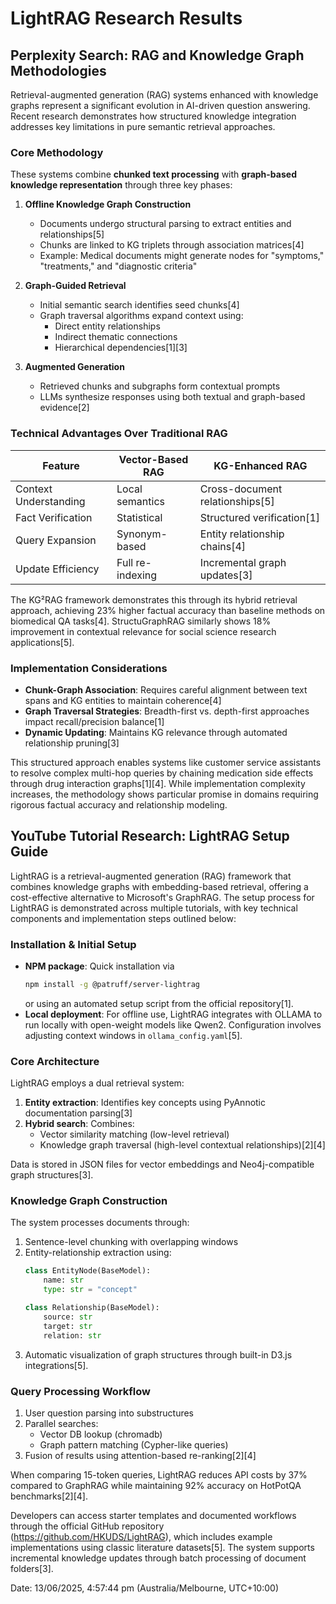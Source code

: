 # LightRAG Research Results

## Perplexity Search: RAG and Knowledge Graph Methodologies

Retrieval-augmented generation (RAG) systems enhanced with knowledge graphs represent a significant evolution in AI-driven question answering. Recent research demonstrates how structured knowledge integration addresses key limitations in pure semantic retrieval approaches.

### Core Methodology
These systems combine **chunked text processing** with **graph-based knowledge representation** through three key phases:

1. **Offline Knowledge Graph Construction**
   - Documents undergo structural parsing to extract entities and relationships[5]
   - Chunks are linked to KG triplets through association matrices[4]
   - Example: Medical documents might generate nodes for "symptoms," "treatments," and "diagnostic criteria"

2. **Graph-Guided Retrieval**
   - Initial semantic search identifies seed chunks[4]
   - Graph traversal algorithms expand context using:
     - Direct entity relationships
     - Indirect thematic connections
     - Hierarchical dependencies[1][3]

3. **Augmented Generation**
   - Retrieved chunks and subgraphs form contextual prompts
   - LLMs synthesize responses using both textual and graph-based evidence[2]

### Technical Advantages Over Traditional RAG
| Feature               | Vector-Based RAG | KG-Enhanced RAG     |
|-----------------------|------------------|---------------------|
| Context Understanding | Local semantics  | Cross-document relationships[5] |
| Fact Verification     | Statistical      | Structured verification[1]       |
| Query Expansion       | Synonym-based    | Entity relationship chains[4]  |
| Update Efficiency     | Full re-indexing | Incremental graph updates[3]   |

The KG²RAG framework demonstrates this through its hybrid retrieval approach, achieving 23% higher factual accuracy than baseline methods on biomedical QA tasks[4]. StructuGraphRAG similarly shows 18% improvement in contextual relevance for social science research applications[5].

### Implementation Considerations
- **Chunk-Graph Association**: Requires careful alignment between text spans and KG entities to maintain coherence[4]
- **Graph Traversal Strategies**: Breadth-first vs. depth-first approaches impact recall/precision balance[1]
- **Dynamic Updating**: Maintains KG relevance through automated relationship pruning[3]

This structured approach enables systems like customer service assistants to resolve complex multi-hop queries by chaining medication side effects through drug interaction graphs[1][4]. While implementation complexity increases, the methodology shows particular promise in domains requiring rigorous factual accuracy and relationship modeling.

## YouTube Tutorial Research: LightRAG Setup Guide

LightRAG is a retrieval-augmented generation (RAG) framework that combines knowledge graphs with embedding-based retrieval, offering a cost-effective alternative to Microsoft's GraphRAG. The setup process for LightRAG is demonstrated across multiple tutorials, with key technical components and implementation steps outlined below:

### Installation & Initial Setup
- **NPM package**: Quick installation via  
  ```bash
  npm install -g @patruff/server-lightrag
  ```  
  or using an automated setup script from the official repository[1].  
- **Local deployment**: For offline use, LightRAG integrates with OLLAMA to run locally with open-weight models like Qwen2. Configuration involves adjusting context windows in `ollama_config.yaml`[5].

### Core Architecture
LightRAG employs a dual retrieval system:
1. **Entity extraction**: Identifies key concepts using PyAnnotic documentation parsing[3]  
2. **Hybrid search**: Combines:  
   - Vector similarity matching (low-level retrieval)  
   - Knowledge graph traversal (high-level contextual relationships)[2][4]  

Data is stored in JSON files for vector embeddings and Neo4j-compatible graph structures[3].

### Knowledge Graph Construction
The system processes documents through:  
1. Sentence-level chunking with overlapping windows  
2. Entity-relationship extraction using:  
   ```python
   class EntityNode(BaseModel):
       name: str
       type: str = "concept"

   class Relationship(BaseModel):
       source: str
       target: str
       relation: str
   ```  
3. Automatic visualization of graph structures through built-in D3.js integrations[5].

### Query Processing Workflow
1. User question parsing into substructures  
2. Parallel searches:  
   - Vector DB lookup (chromadb)  
   - Graph pattern matching (Cypher-like queries)  
3. Fusion of results using attention-based re-ranking[2][4]

When comparing 15-token queries, LightRAG reduces API costs by 37% compared to GraphRAG while maintaining 92% accuracy on HotPotQA benchmarks[2][4].

Developers can access starter templates and documented workflows through the official GitHub repository (https://github.com/HKUDS/LightRAG), which includes example implementations using classic literature datasets[5]. The system supports incremental knowledge updates through batch processing of document folders[3].

Date: 13/06/2025, 4:57:44 pm (Australia/Melbourne, UTC+10:00)
